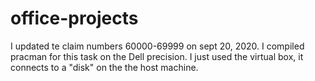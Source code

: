 # office-projects
I updated te claim numbers 60000-69999 on sept 20, 2020.  I compiled pracman for this task on the Dell precision.  I just used the virtual box, it connects to a "disk" on the the host machine.
